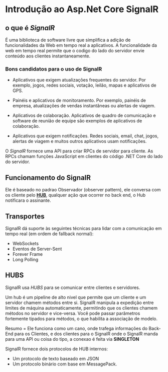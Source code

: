# Introdução ao Asp.Net Core SignalR

## o que é *SignalR*

É uma biblioteca de software livre que simplifica a adição de funcionalidades da Web em tempo real a aplicativos. A funcionalidade da web em tempo real permite que o codigo do lado do servidor envie conteúdo aos clientes instantaneamente.

### Bons candidatos para o uso de SignalR

- Aplicativos que exigem atualizações frequentes do servidor. Por exemplo, jogos, redes sociais, votação, leilão, mapas e aplicativos de GPS.

- Painéis e aplicativos de monitoramento. Por exemplo, painéis de empresa, atualizações de vendas instantâneas ou alertas de viagem.

- Aplicativos de colaboração. Aplicativos de quadro de comunicação e software de reunião de equipe são exemplos de aplicativos de colaboração.

- Aplicativos que exigem notificações. Redes sociais, email, chat, jogos, alertas de viagem e muitos outros aplicativos usam notificações.

O *SignalR* fornece uma API para criar RPCs de servidor para cliente. As RPCs chamam funções JavaScript em clientes do código .NET Core do lado do servidor.

## Funcionamento do SignalR

Ele é baseado no padrao Observador (observer pattern), ele conversa com os cliente pelo [**HUB**](#Hub), qualquer ação que ocorrer no back end, o Hub notificara o assinante.

## Transportes

SignalR dá suporte às seguintes técnicas para lidar com a comunicação em tempo real (em ordem de fallback normal):

- WebSockets
- Eventos de Server-Sent
- Forever Frame
- Long Polling

## <a name="Hub"></a> HUBS

SignalR usa *HUBS* para se comunicar entre clientes e servidores.

Um hub é um pipeline de alto nivel que permite que um cliente e um servidor chamem métodos entre si. SignalR manipula a expedição entre limites de máquina automaticamente, permitindo que os clientes chamem métodos no servidor e vice-versa. Você pode passar parâmetros fortemente tipados para métodos, o que habilita a associação de modelo.

Resumo = Ele funciona como um cano, onde trafega informações do Back-End para os Clientes, e dos clientes para o SignalR onde o SignalR manda para uma API ou coisa do tipo, a conexao é feita via **SINGLETON**

SignalR fornece dois protocolos de HUB internos: 

- Um protocolo de texto baseado em JSON
- Um protocolo binário com base em MessagePack.